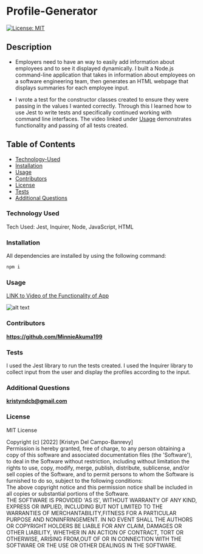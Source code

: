 # Profile-Generator

[![License: MIT](https://img.shields.io/badge/License-MIT-yellow.svg)](https://opensource.org/licenses/MIT)

## Description

- Employers need to have an way to easily add information about employees and to see it displayed dynamically. I built a Node.js command-line application that takes in information about employees on a software engineering team, then generates an HTML webpage that displays summaries for each employee input.

- I wrote a test for the constructor classes created to ensure they were passing in the values I wanted correctly. Through this I learned how to use Jest to write tests and specifically continued working with command line interfaces. The video linked under [Usage](#usage) demonstrates functionality and passing of all tests created.

## Table of Contents

- [Technology-Used](#technology-used)
- [Installation](#installation)
- [Usage](#usage)
- [Contributors](#contributors)
- [License](#license)
- [Tests](#tests)
- [Additional Questions](#additional-questions)

### Technology Used

Tech Used: Jest, Inquirer, Node, JavaScript, HTML

### Installation

All dependencies are installed by using the following command:

```md
npm i
```

### Usage

[LINK to Video of the Functionality of App](https://drive.google.com/file/d/1gL9vhOhiQ5rNkwI0tRZSJDoYo8MrgvMS/view)



![alt text](/Profile-Generator/assets/screencastify.gif)

### Contributors

**https://github.com/MinnieAkuma199**

### Tests

I used the Jest library to run the tests created. I used the Inquirer library to collect input from the user and display the profiles according to the input.

### Additional Questions

**kristyndcb@gmail.com**

### License

MIT License

Copyright (c) [2022] [Kristyn Del Campo-Banrevy]<br /> Permission is hereby granted, free of charge, to any person obtaining a copy of this software and associated documentation files (the 'Software'), to deal in the Software without restriction, including without limitation the rights to use, copy, modify, merge, publish, distribute, sublicense, and/or sell copies of the Software, and to permit persons to whom the Software is furnished to do so, subject to the following conditions:<br />The above copyright notice and this permission notice shall be included in all copies or substantial portions of the Software.<br />THE SOFTWARE IS PROVIDED 'AS IS', WITHOUT WARRANTY OF ANY KIND, EXPRESS OR IMPLIED, INCLUDING BUT NOT LIMITED TO THE WARRANTIES OF MERCHANTABILITY,FITNESS FOR A PARTICULAR PURPOSE AND NONINFRINGEMENT. IN NO EVENT SHALL THE AUTHORS OR COPYRIGHT HOLDERS BE LIABLE FOR ANY CLAIM, DAMAGES OR OTHER LIABILITY, WHETHER IN AN ACTION OF CONTRACT, TORT OR OTHERWISE, ARISING FROM,OUT OF OR IN CONNECTION WITH THE SOFTWARE OR THE USE OR OTHER DEALINGS IN THE SOFTWARE.
